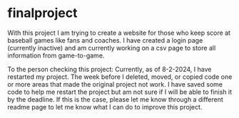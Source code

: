 # finalproject

With this project I am trying to create a website for those who keep score at baseball games like fans and coaches. I have created a login page (currently inactive) and am currently working on a csv page to store all information from game-to-game.



To the person checking this project:
Currently, as of 8-2-2024, I have restarted my project. The week before I deleted, moved, or copied code one or more areas that made the original project not work. I have saved some code to help me restart the project but am not sure if I will be able to finish it by the deadline. If this is the case, please let me know through a different readme page to let me know what I can do to improve this project.